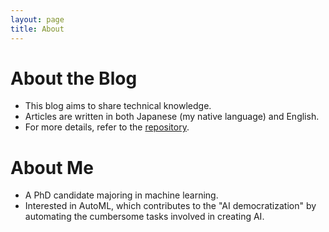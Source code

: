 ```yaml
---
layout: page
title: About
---
```


# About the Blog
* This blog aims to share technical knowledge.
* Articles are written in both Japanese (my native language) and English.
* For more details, refer to the [repository][github-io-repo].

# About Me
* A PhD candidate majoring in machine learning.
* Interested in AutoML, which contributes to the "AI democratization" by automating the cumbersome tasks involved in creating AI.

[github-io-repo]: https://github.com/yoichii/yoichii.github.io
